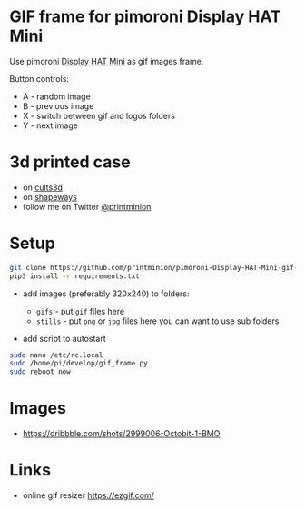 # GIF frame for pimoroni Display HAT Mini
Use pimoroni [Display HAT Mini](https://shop.pimoroni.com/products/display-hat-mini
) as gif images frame.

Button controls:
* A - random image
* B - previous image
* X - switch between gif and logos folders
* Y - next image

# 3d printed case
* on [cults3d](https://cults3d.com/en/users/printminion/creations)
* on [shapeways](https://www.shapeways.com/shops/printminion)
* follow me on Twitter [@printminion](https://twitter.com/printminion)

# Setup
````bash
git clone https://github.com/printminion/pimoroni-Display-HAT-Mini-gif-frame.git
pip3 install -r requirements.txt
````
* add images (preferably 320x240) to folders:
  * `gifs` - put `gif` files here 
  * `stills` - put `png` or `jpg` files here
you can want to use sub folders

* add script to autostart
````bash
sudo nano /etc/rc.local
sudo /home/pi/develop/gif_frame.py
sudo reboot now
````


# Images
* https://dribbble.com/shots/2999006-Octobit-1-BMO

# Links
* online gif resizer https://ezgif.com/